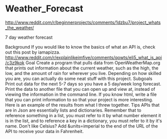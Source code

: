 Weather_Forecast
================

http://www.reddit.com/r/beginnerprojects/comments/1dzbu7/project_whats_the_weather/

7 day weather forecast

Background
If you would like to know the basics of what an API is, check out this post by iamapizza. http://www.reddit.com/r/explainlikeimfive/comments/qowts/eli5_what_is_api/c3z9kok
Goal
Create a program that pulls data from OpenWeatherMap.org that prints out information about the current weather, such as the high, the low, and the amount of rain for wherever you live. Depending on how skilled you are, you can actually do some neat stuff with this project.
Subgoals
Print out data for the next 5-7 days so you have a 5 day/week long forecast.
Print the data to another file that you can open up and view at, instead of viewing the information in the command line.
If you know html, write a file that you can print information to so that your project is more interesting. Here is an example of the results from what I threw together.
Tips
APIs that are in Json are essentially lists and dictionaries. Remember that to reference something in a list, you must refer to it by what number element it is in the list, and to reference a key in a dictionary, you must refer to it by it's name.
Don't like Celsius? Add &units=imperial to the end of the URL of the API to receive your data in Fahrenheit.
